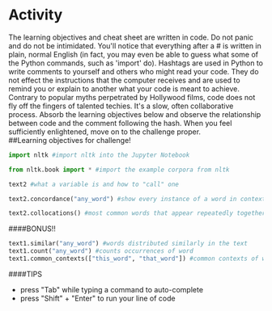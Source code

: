 # Activity
The learning objectives and cheat sheet are written in code. Do not panic and do not be intimidated. You'll notice that everything after a # is written in plain, normal English (in fact, you may even be able to guess what some of the Python commands, such as 'import' do). Hashtags are used in Python to write comments to yourself and others who might read your code. They do not effect the instructions that the computer receives and are used to remind you or explain to another what your code is meant to achieve. Contrary to popular myths perpetrated by Hollywood films, code does not fly off the fingers of talented techies. It's a slow, often collaborative process. Absorb the learning objectives below and observe the relationship between code and the comment following the hash. When you feel sufficiently enlightened, move on to the challenge proper.      
##Learning objectives for challenge!
```python
import nltk #import nltk into the Jupyter Notebook

from nltk.book import * #import the example corpora from nltk

text2 #what a variable is and how to "call" one

text2.concordance("any_word") #show every instance of a word in context

text2.collocations() #most common words that appear repeatedly together
```

####BONUS!!
```python
text1.similar("any_word") #words distributed similarly in the text
text1.count("any_word") #counts occurrences of word
text1.common_contexts(["this_word", "that_word"]) #common contexts of words
```
####TIPS
- press "Tab" while typing a command to auto-complete
- press "Shift" + "Enter" to run your line of code

